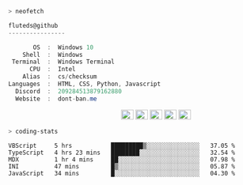 ```zsh
> neofetch
```

<!--align="left" src="https://github.com/fluteds.png" alt="logo.png" width="200"/>-->

```csharp
fluteds@github
----------------

       OS  :  Windows 10
    Shell  :  Windows
 Terminal  :  Windows Terminal
      CPU  :  Intel
    Alias  :  cs/checksum
Languages  :  HTML, CSS, Python, Javascript
  Discord  :  209284513879162880
  Website  :  dont-ban.me
```

<p align="left">
  &nbsp; &nbsp; &nbsp; &nbsp; &nbsp;&nbsp; &nbsp; &nbsp; &nbsp; &nbsp;&nbsp; &nbsp; &nbsp; &nbsp; &nbsp; &nbsp; &nbsp; &nbsp; &nbsp; &nbsp; &nbsp;&nbsp; &nbsp; &nbsp; &nbsp; &nbsp;&nbsp; &nbsp; &nbsp; &nbsp; &nbsp;
  <img alt="#474342" src="https://via.placeholder.com/15/ADBAC7/000000?text=+" width="25" height="20" />
  <img alt="#fbedf6" src="https://via.placeholder.com/15/6CB6FF/000000?text=+" width="25" height="20" />
  <img alt="#c9594d" src="https://via.placeholder.com/15/F47067/000000?text=+" width="25" height="20" />
  <img alt="#f8b9b2" src="https://via.placeholder.com/15/DCBDFB/000000?text=+" width="25" height="20" />
  <img alt="#f8b9b2" src="https://via.placeholder.com/15/57ab5a/000000?text=+" width="25" height="20" />
</p>

```zsh
> coding-stats
```

<!--START_SECTION:waka-->
```text
VBScript     5 hrs           █████████▒░░░░░░░░░░░░░░░   37.05 % 
TypeScript   4 hrs 23 mins   ████████░░░░░░░░░░░░░░░░░   32.54 % 
MDX          1 hr 4 mins     ██░░░░░░░░░░░░░░░░░░░░░░░   07.98 % 
INI          47 mins         █▒░░░░░░░░░░░░░░░░░░░░░░░   05.87 % 
JavaScript   34 mins         █░░░░░░░░░░░░░░░░░░░░░░░░   04.30 % 
```
<!--END_SECTION:waka-->
